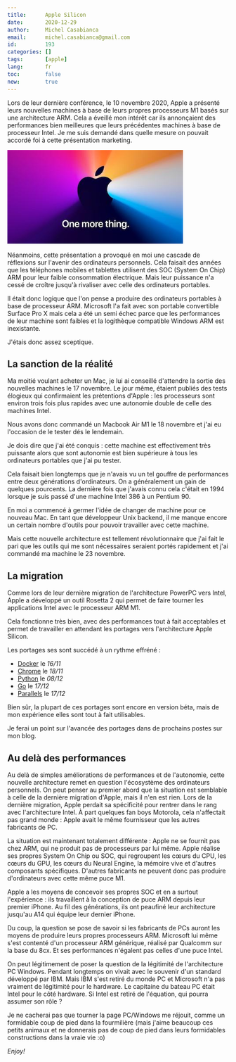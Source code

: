 ```yaml
---
title:      Apple Silicon
date:       2020-12-29
author:     Michel Casabianca
email:      michel.casabianca@gmail.com
id:         193
categories: []
tags:       [apple]
lang:       fr
toc:        false
new:        true
---
```


Lors de leur dernière conférence, le 10 novembre 2020, Apple a présenté leurs nouvelles machines à base de leurs propres processeurs M1 basés sur une architecture ARM. Cela a éveillé mon intérêt car ils annonçaient des performances bien meilleures que leurs précédentes machines à base de processeur Intel. Je me suis demandé dans quelle mesure on pouvait accordé foi à cette présentation marketing.

<!--more-->

![](apple-silicon.png)

Néanmoins, cette présentation a provoqué en moi une cascade de réflexions sur l'avenir des ordinateurs personnels. Cela faisait des années que les téléphones mobiles et tablettes utilisent des SOC (System On Chip) ARM pour leur faible consommation électrique. Mais leur puissance n'a cessé de croître jusqu'à rivaliser avec celle des ordinateurs portables.

Il était donc logique que l'on pense a produire des ordinateurs portables à base de processeur ARM. Microsoft l'a fait avec son portable convertible Surface Pro X mais cela a été un semi échec parce que les performances de leur machine sont faibles et la logithèque compatible Windows ARM est inexistante.

J'étais donc assez sceptique.

## La sanction de la réalité

Ma moitié voulant acheter un Mac, je lui ai conseillé d'attendre la sortie des nouvelles machines le 17 novembre. Le jour même, étaient publiés des tests élogieux qui confirmaient les prétentions d'Apple : les processeurs sont environ trois fois plus rapides avec une autonomie double de celle des machines Intel.

Nous avons donc commandé un Macbook Air M1 le 18 novembre et j'ai eu l'occasion de le tester dés le lendemain.

Je dois dire que j'ai été conquis : cette machine est effectivement très puissante alors que sont autonomie est bien supérieure à tous les ordinateurs portables que j'ai pu tester.

Cela faisait bien longtemps que je n'avais vu un tel gouffre de performances entre deux générations d'ordinateurs. On a généralement un gain de quelques pourcents. La dernière fois que j'avais connu cela c'était en 1994 lorsque je suis passé d'une machine Intel 386 à un Pentium 90.

En moi a commencé à germer l'idée de changer de machine pour ce nouveau Mac. En tant que développeur Unix backend, il me manque encore un certain nombre d'outils pour pouvoir travailler avec cette machine.

Mais cette nouvelle architecture est tellement révolutionnaire que j'ai fait le pari que les outils qui me sont nécessaires seraient portés rapidement et j'ai commandé ma machine le 23 novembre.

## La migration

Comme lors de leur dernière migration de l'architecture PowerPC vers Intel, Apple a développé un outil Rosetta 2 qui permet de faire tourner les applications Intel avec le processeur ARM M1.

Cela fonctionne très bien, avec des performances tout à fait acceptables et permet de travailler en attendant les portages vers l'architecture Apple Silicon.

Les portages ses sont succédé à un rythme effréné :

- [Docker](https://www.docker.com/blog/apple-silicon-m1-chips-and-docker/) le *16/11*
- [Chrome](https://www.01net.com/actualites/google-chrome-87-gagne-en-fluidite-consomme-moins-d-energie-et-supporte-les-mac-m1-2007271.html) le *18/11*
- [Python](https://www.hebergementwebs.com/apple/la-premiere-version-native-de-python-pour-les-appareils-apple-m1-est-lancee) le *08/12*
- [Go](https://blog.golang.org/ports) le *17/12*
- [Parallels](https://www.parallels.com/blogs/parallels-desktop-apple-silicon-mac/) le *17/12*

Bien sûr, la plupart de ces portages sont encore en version béta, mais de mon expérience elles sont tout à fait utilisables.

Je ferai un point sur l'avancée des portages dans de prochains postes sur mon blog.

## Au delà des performances

Au delà de simples améliorations de performances et de l'autonomie, cette nouvelle architecture remet en question l'écosystème des ordinateurs personnels. On peut penser au premier abord que la situation est semblable à celle de la dernière migration d'Apple, mais il n'en est rien. Lors de la dernière migration, Apple perdait sa spécificité pour rentrer dans le rang avec l'architecture Intel. À part quelques fan boys Motorola, cela n'affectait pas grand monde : Apple avait le même fournisseur que les autres fabricants de PC.

La situation est maintenant totalement différente : Apple ne se fournit pas chez ARM, qui ne produit pas de processeurs par lui même. Apple réalise ses propres System On Chip ou SOC, qui regroupent les cœurs du CPU, les cœurs du GPU, les cœurs du Neural Engine, la mémoire vive et d'autres composants spécifiques. D'autres fabricants ne peuvent donc pas produire d'ordinateurs avec cette même puce M1.

Apple a les moyens de concevoir ses propres SOC et en a surtout l'expérience : ils travaillent à la conception de puce ARM depuis leur premier iPhone. Au fil des générations, ils ont peaufiné leur architecture jusqu'au A14 qui équipe leur dernier iPhone.

Du coup, la question se pose de savoir si les fabricants de PCs auront les moyens de produire leurs propres processeurs ARM. Microsoft lui même s'est contenté d'un processeur ARM générique, réalisé par Qualcomm sur la base du 8cx. Et ses performances n'égalent pas celles d'une puce Intel.

On peut légitimement de poser la question de la légitimité de l'architecture PC Windows. Pendant longtemps on vivait avec le souvenir d'un standard développé par IBM. Mais IBM s'est retiré du monde PC et Microsoft n'a pas vraiment de légitimité pour le hardware. Le capitaine du bateau PC était Intel pour le côté hardware. Si Intel est retiré de l'équation, qui pourra assumer son rôle ?

Je ne cacherai pas que tourner la page PC/Windows me réjouit, comme un formidable coup de pied dans la fourmilière (mais j'aime beaucoup ces petits animaux et ne donnerais pas de coup de pied dans leurs formidables constructions dans la vraie vie :o)

*Enjoy!*
